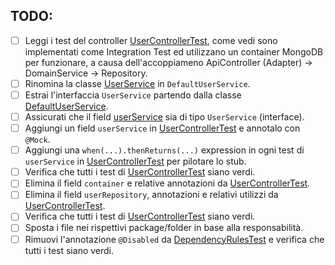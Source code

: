 ## TODO:

- [ ] Leggi i test del
  controller [UserControllerTest](src/test/java/io/doubleloop/driverexplicit/UserControllerTest.java), come vedi sono
  implementati come Integration Test ed utilizzano un container MongoDB per funzionare, a causa dell'accoppiameno ApiController (Adapter) -> DomainService -> Repository.
- [ ] Rinomina la classe [UserService](src/main/java/io/doubleloop/driverexplicit/UserService.java) in
  `DefaultUserService`.
- [ ] Estrai l'interfaccia `UserService` partendo
  dalla classe [DefaultUserService](src/main/java/io/doubleloop/driverexplicit/DefaultUserService.java).
- [ ] Assicurati che il field [userService](src/main/java/io/doubleloop/driverexplicit/UserController.java#L16) sia
  di tipo `UserService` (interface).
- [ ] Aggiungi un field `userService`
  in [UserControllerTest](src/test/java/io/doubleloop/driverexplicit/UserControllerTest.java) e annotalo con `@Mock`.
- [ ] Aggiungi una `when(...).thenReturns(...)` expression in ogni test di `userService`
  in [UserControllerTest](src/test/java/io/doubleloop/driverexplicit/UserControllerTest.java) per pilotare lo stub.
- [ ] Verifica che tutti i test
  di [UserControllerTest](src/test/java/io/doubleloop/driverexplicit/UserControllerTest.java) siano verdi.
- [ ] Elimina il field `container` e relative annotazioni
  da [UserControllerTest](src/test/java/io/doubleloop/driverexplicit/UserControllerTest.java).
- [ ] Elimina il field `userRepository`, annotazioni e relativi utilizzi
  da [UserControllerTest](src/test/java/io/doubleloop/driverexplicit/UserControllerTest.java).
- [ ] Verifica che tutti i test
  di [UserControllerTest](src/test/java/io/doubleloop/driverexplicit/UserControllerTest.java) siano verdi.
- [ ] Sposta i file nei rispettivi package/folder in base alla responsabilità.
- [ ] Rimuovi l'annotazione `@Disabled`
  da [DependencyRulesTest](src/test/java/io/doubleloop/driverexplicit/DependencyRulesTest.java#L9) e
  verifica che tutti i test siano verdi.
